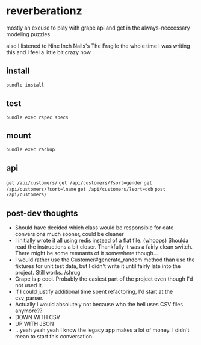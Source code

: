# reverberationz
mostly an excuse to play with grape api and get in the always-neccessary modeling puzzles 

also I listened to Nine Inch Nails's The Fragile the whole time I was writing this and I feel a little bit crazy now 

## install
```bundle install```

## test
```bundle exec rspec specs``` 

## mount
```bundle exec rackup```

## api
```get /api/customers/```
```get /api/customers/?sort=gender```
```get /api/customers/?sort=lname```
```get /api/customers/?sort=dob```
```post /api/customers/```

## post-dev thoughts
- Should have decided which class would be responsible for date conversions much sooner, could be cleaner
- I initially wrote it all using redis instead of a flat file. (whoops) Shoulda read the instructions a bit closer. Thankfully it was a fairly clean switch. There might be some remnants of it somewhere though...
- I would rather use the Customer#generate_random method than use the fixtures for unit test data, but I didn't write it until fairly late into the project. Still works. /shrug
- Grape is p cool. Probably the easiest part of the project even though I'd not used it. 
- If I could justify additional time spent refactoring, I'd start at the csv_parser.
- Actually I would absolutely not because who the hell uses CSV files anymore?? 
- DOWN WITH CSV 
- UP WITH JSON 
- ...yeah yeah yeah I know the legacy app makes a lot of money. I didn't mean to start this conversation. 
